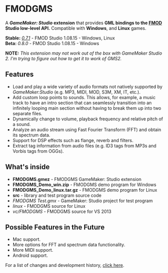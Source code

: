 # FMODGMS
A ***GameMaker: Studio* extension** that provides **GML bindings to the [FMOD](http://www.fmod.org) Studio low-level API.** Compatible with **Windows**, and **Linux** games.

**Stable:** *[0.7.1](https://github.com/mstop4/FMODGMS/releases/tag/0.7.1)* - FMOD Studio 1.08.15 - Windows, Linux  
**Beta:** *0.8.0* - FMOD Studio 1.08.15 - Windows

**NOTE:** *This extension may not work out of the box with GameMaker Studio 2. I'm trying to figure out how to get it to work of GMS2.*

Features
--------

- Load and play a wide variety of audio formats not natively supported by *GameMaker:Studio* (e.g. MP3, MIDI, MOD, S3M, XM, IT, etc.).
- Add custom loop points to sounds. This allows, for example, a music track to have an intro section that can seamlessly transition into an infinitely looping main section without having to break them up into two separate files.
- Dynamically change to volume, playback frequency and relative pitch of a sound.
- Analyze an audio stream using Fast Fourier Transform (FFT) and obtain its spectrum data.
- Support for DSP effects such as flange, reverb and filters.
- Extract tag information from audio files (e.g. ID3 tags from MP3s and Vorbis tags from OGGs).

What's inside
-------------

- __FMODGMS.gmez__ - FMODGMS GameMaker: Studio extension
- __FMODGMS_Demo_win.zip__ - FMODGMS demo program for Windows
- __FMODGMS_Demo_linux.tar.gz__ - FMODGMS demo program for Linux
- __src__ - library and test program source code
 - _FMODGMS Test.gmx_ - GameMaker: Studio project for test program
 - _linux_ - FMODGMS source for Linux
 - _vc/FMODGMS_ - FMODGMS source for VS 2013

Possible Features in the Future
--------

- Mac support.
- More options for FFT and spectrum data functionality.
- More MIDI support.
- Android support.

For a list of changes and development history, [click here](../../wiki/Changelog).

